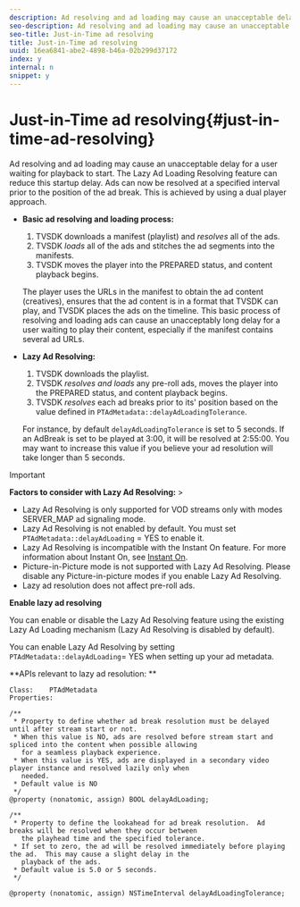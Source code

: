 ```yaml
---
description: Ad resolving and ad loading may cause an unacceptable delay for a user waiting for playback to start. The Lazy Ad Loading Resolving feature can reduce this startup delay. Ads can now be resolved at a specified interval prior to the position of the ad break. This is achieved by using a dual player approach.
seo-description: Ad resolving and ad loading may cause an unacceptable delay for a user waiting for playback to start. The Lazy Ad Loading Resolving feature can reduce this startup delay. Ads can now be resolved at a specified interval prior to the position of the ad break. This is achieved by using a dual player approach.
seo-title: Just-in-Time ad resolving
title: Just-in-Time ad resolving
uuid: 16ea6841-abe2-4898-b46a-02b299d37172
index: y
internal: n
snippet: y
---
```


# Just-in-Time ad resolving{#just-in-time-ad-resolving}

Ad resolving and ad loading may cause an unacceptable delay for a user waiting for playback to start. The Lazy Ad Loading Resolving feature can reduce this startup delay. Ads can now be resolved at a specified interval prior to the position of the ad break. This is achieved by using a dual player approach.

* **Basic ad resolving and loading process:**

    1. TVSDK downloads a manifest (playlist) and *resolves* all of the ads. 
    1. TVSDK *loads* all of the ads and stitches the ad segments into the manifests. 
    1. TVSDK moves the player into the PREPARED status, and content playback begins.

  The player uses the URLs in the manifest to obtain the ad content (creatives), ensures that the ad content is in a format that TVSDK can play, and TVSDK places the ads on the timeline. This basic process of resolving and loading ads can cause an unacceptably long delay for a user waiting to play their content, especially if the manifest contains several ad URLs. 

* **Lazy Ad Resolving:**

    1. TVSDK downloads the playlist. 
    1. TVSDK *resolves and loads* any pre-roll ads, moves the player into the PREPARED status, and content playback begins. 
    1. TVSDK *resolves* each ad breaks prior to its' position based on the value defined in `PTAdMetadata::delayAdLoadingTolerance`.

  For instance, by default `delayAdLoadingTolerance` is set to 5 seconds. If an AdBreak is set to be played at 3:00, it will be resolved at 2:55:00. You may want to increase this value if you believe your ad resolution will take longer than 5 seconds.

>[!IMPORTANT]
>
>**Factors to consider with Lazy Ad Resolving:** >
>* Lazy Ad Resolving is only supported for VOD streams only with modes SERVER_MAP ad signaling mode. 
>* Lazy Ad Resolving is not enabled by default. You must set `PTAdMetadata::delayAdLoading` = YES to enable it. 
>* Lazy Ad Resolving is incompatible with the Instant On feature. For more information about Instant On, see [Instant On](../c-psdk-ios-3.0-instant-on-ios.md#instant_on-concept). 
>* Picture-in-Picture mode is not supported with Lazy Ad Resolving. Please disable any Picture-in-picture modes if you enable Lazy Ad Resolving. 
>* Lazy ad resolution does not affect pre-roll ads. 
>

**Enable lazy ad resolving**

You can enable or disable the Lazy Ad Resolving feature using the existing Lazy Ad Loading mechanism (Lazy Ad Resolving is disabled by default).

You can enable Lazy Ad Resolving by setting `PTAdMetadata::delayAdLoading`= YES when setting up your ad metadata.

**APIs relevant to lazy ad resolution: **

```
Class:    PTAdMetadata 
Properties: 
  
/** 
 * Property to define whether ad break resolution must be delayed until after stream start or not. 
 * When this value is NO, ads are resolved before stream start and spliced into the content when possible allowing  
   for a seamless playback experience. 
 * When this value is YES, ads are displayed in a secondary video player instance and resolved lazily only when  
   needed. 
 * Default value is NO 
 */ 
@property (nonatomic, assign) BOOL delayAdLoading; 
  
/** 
 * Property to define the lookahead for ad break resolution.  Ad breaks will be resolved when they occur between  
   the playhead time and the specified tolerance. 
 * If set to zero, the ad will be resolved immediately before playing the ad.  This may cause a slight delay in the  
   playback of the ads. 
 * Default value is 5.0 or 5 seconds. 
 */ 
  
@property (nonatomic, assign) NSTimeInterval delayAdLoadingTolerance;
```

